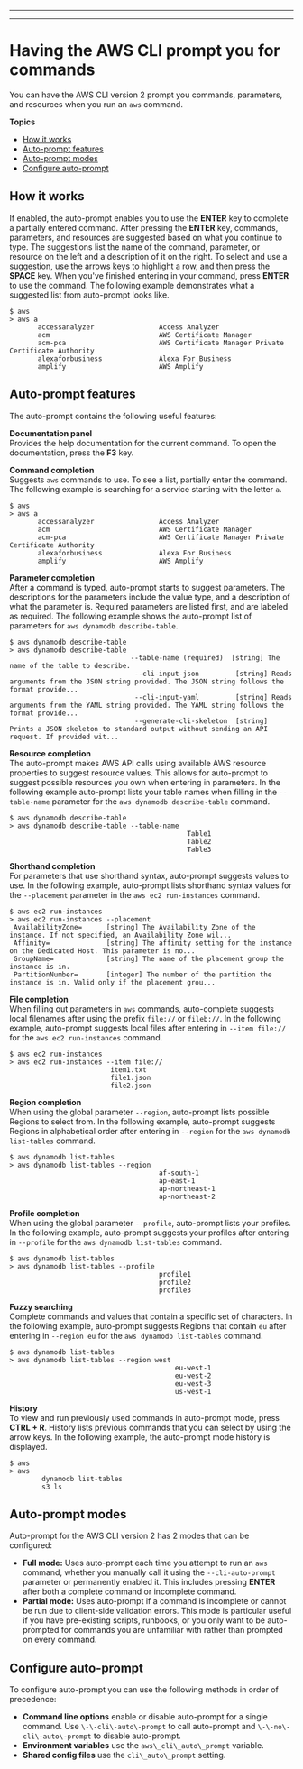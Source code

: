 --------

--------

# Having the AWS CLI prompt you for commands<a name="cli-usage-parameters-prompting"></a>

You can have the AWS CLI version 2 prompt you commands, parameters, and resources when you run an `aws` command\.

**Topics**
+ [How it works](#cli-usage-auto-prompt-about)
+ [Auto\-prompt features](#cli-usage-auto-prompt-features)
+ [Auto\-prompt modes](#cli-usage-auto-prompt-modes)
+ [Configure auto\-prompt](#cli-usage-auto-prompt-configure)

## How it works<a name="cli-usage-auto-prompt-about"></a>

If enabled, the auto\-prompt enables you to use the **ENTER** key to complete a partially entered command\. After pressing the **ENTER** key, commands, parameters, and resources are suggested based on what you continue to type\. The suggestions list the name of the command, parameter, or resource on the left and a description of it on the right\. To select and use a suggestion, use the arrows keys to highlight a row, and then press the **SPACE** key\. When you've finished entering in your command, press **ENTER** to use the command\. The following example demonstrates what a suggested list from auto\-prompt looks like\.

```
$ aws
> aws a
       accessanalyzer                Access Analyzer
       acm                           AWS Certificate Manager
       acm-pca                       AWS Certificate Manager Private Certificate Authority
       alexaforbusiness              Alexa For Business
       amplify                       AWS Amplify
```

## Auto\-prompt features<a name="cli-usage-auto-prompt-features"></a>

The auto\-prompt contains the following useful features:

**Documentation panel**  
Provides the help documentation for the current command\. To open the documentation, press the **F3** key\.

**Command completion**  
Suggests `aws` commands to use\. To see a list, partially enter the command\. The following example is searching for a service starting with the letter `a`\.  

```
$ aws
> aws a
       accessanalyzer                Access Analyzer
       acm                           AWS Certificate Manager
       acm-pca                       AWS Certificate Manager Private Certificate Authority
       alexaforbusiness              Alexa For Business
       amplify                       AWS Amplify
```

**Parameter completion**  
After a command is typed, auto\-prompt starts to suggest parameters\. The descriptions for the parameters include the value type, and a description of what the parameter is\. Required parameters are listed first, and are labeled as required\. The following example shows the auto\-prompt list of parameters for `aws dynamodb describe-table`\.  

```
$ aws dynamodb describe-table
> aws dynamodb describe-table 
                              --table-name (required)  [string] The name of the table to describe.
                               --cli-input-json         [string] Reads arguments from the JSON string provided. The JSON string follows the format provide...
                               --cli-input-yaml         [string] Reads arguments from the YAML string provided. The YAML string follows the format provide...
                               --generate-cli-skeleton  [string] Prints a JSON skeleton to standard output without sending an API request. If provided wit...
```

**Resource completion**  
The auto\-prompt makes AWS API calls using available AWS resource properties to suggest resource values\. This allows for auto\-prompt to suggest possible resources you own when entering in parameters\. In the following example auto\-prompt lists your table names when filling in the `--table-name` parameter for the `aws dynamodb describe-table` command\.  

```
$ aws dynamodb describe-table
> aws dynamodb describe-table --table-name 
                                            Table1
                                            Table2
                                            Table3
```

**Shorthand completion**  
For parameters that use shorthand syntax, auto\-prompt suggests values to use\. In the following example, auto\-prompt lists shorthand syntax values for the `--placement` parameter in the `aws ec2 run-instances` command\.  

```
$ aws ec2 run-instances
> aws ec2 run-instances --placement 
 AvailabilityZone=      [string] The Availability Zone of the instance. If not specified, an Availability Zone wil...
 Affinity=              [string] The affinity setting for the instance on the Dedicated Host. This parameter is no...
 GroupName=             [string] The name of the placement group the instance is in.
 PartitionNumber=       [integer] The number of the partition the instance is in. Valid only if the placement grou...
```

**File completion**  
When filling out parameters in `aws` commands, auto\-complete suggests local filenames after using the prefix `file://` or `fileb://`\. In the following example, auto\-prompt suggests local files after entering in `--item file://` for the `aws ec2 run-instances` command\.  

```
$ aws ec2 run-instances
> aws ec2 run-instances --item file:// 
                         item1.txt
                         file1.json
                         file2.json
```

**Region completion**  
When using the global parameter `--region`, auto\-prompt lists possible Regions to select from\. In the following example, auto\-prompt suggests Regions in alphabetical order after entering in `--region` for the `aws dynamodb list-tables` command\.  

```
$ aws dynamodb list-tables
> aws dynamodb list-tables --region 
                                     af-south-1
                                     ap-east-1
                                     ap-northeast-1
                                     ap-northeast-2
```

**Profile completion**  
When using the global parameter `--profile`, auto\-prompt lists your profiles\. In the following example, auto\-prompt suggests your profiles after entering in `--profile` for the `aws dynamodb list-tables` command\.  

```
$ aws dynamodb list-tables
> aws dynamodb list-tables --profile 
                                     profile1
                                     profile2
                                     profile3
```

**Fuzzy searching**  
Complete commands and values that contain a specific set of characters\. In the following example, auto\-prompt suggests Regions that contain `eu` after entering in `--region eu` for the `aws dynamodb list-tables` command\.  

```
$ aws dynamodb list-tables
> aws dynamodb list-tables --region west
                                         eu-west-1
                                         eu-west-2
                                         eu-west-3
                                         us-west-1
```

**History**  
To view and run previously used commands in auto\-prompt mode, press **CTRL \+ R**\. History lists previous commands that you can select by using the arrow keys\. In the following example, the auto\-prompt mode history is displayed\.  

```
$ aws
> aws 
        dynamodb list-tables
        s3 ls
```

## Auto\-prompt modes<a name="cli-usage-auto-prompt-modes"></a>

Auto\-prompt for the AWS CLI version 2 has 2 modes that can be configured:
+ **Full mode:** Uses auto\-prompt each time you attempt to run an `aws` command, whether you manually call it using the `--cli-auto-prompt` parameter or permanently enabled it\. This includes pressing **ENTER** after both a complete command or incomplete command\.
+ **Partial mode:** Uses auto\-prompt if a command is incomplete or cannot be run due to client\-side validation errors\. This mode is particular useful if you have pre\-existing scripts, runbooks, or you only want to be auto\-prompted for commands you are unfamiliar with rather than prompted on every command\.

## Configure auto\-prompt<a name="cli-usage-auto-prompt-configure"></a>

To configure auto\-prompt you can use the following methods in order of precedence: 
+ **Command line options** enable or disable auto\-prompt for a single command\. Use `\-\-cli\-auto\-prompt` to call auto\-prompt and `\-\-no\-cli\-auto\-prompt` to disable auto\-prompt\.
+ **Environment variables** use the `aws\_cli\_auto\_prompt` variable\.
+ **Shared config files** use the `cli\_auto\_prompt` setting\.
